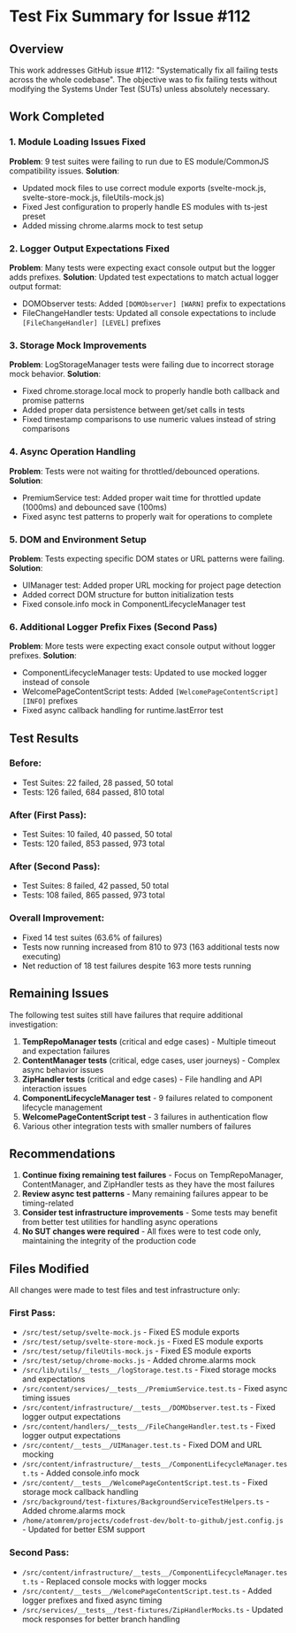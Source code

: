 # Test Fix Summary for Issue #112

## Overview

This work addresses GitHub issue #112: "Systematically fix all failing tests across the whole codebase". The objective was to fix failing tests without modifying the Systems Under Test (SUTs) unless absolutely necessary.

## Work Completed

### 1. Module Loading Issues Fixed

**Problem**: 9 test suites were failing to run due to ES module/CommonJS compatibility issues.
**Solution**:

- Updated mock files to use correct module exports (svelte-mock.js, svelte-store-mock.js, fileUtils-mock.js)
- Fixed Jest configuration to properly handle ES modules with ts-jest preset
- Added missing chrome.alarms mock to test setup

### 2. Logger Output Expectations Fixed

**Problem**: Many tests were expecting exact console output but the logger adds prefixes.
**Solution**: Updated test expectations to match actual logger output format:

- DOMObserver tests: Added `[DOMObserver] [WARN]` prefix to expectations
- FileChangeHandler tests: Updated all console expectations to include `[FileChangeHandler] [LEVEL]` prefixes

### 3. Storage Mock Improvements

**Problem**: LogStorageManager tests were failing due to incorrect storage mock behavior.
**Solution**:

- Fixed chrome.storage.local mock to properly handle both callback and promise patterns
- Added proper data persistence between get/set calls in tests
- Fixed timestamp comparisons to use numeric values instead of string comparisons

### 4. Async Operation Handling

**Problem**: Tests were not waiting for throttled/debounced operations.
**Solution**:

- PremiumService test: Added proper wait time for throttled update (1000ms) and debounced save (100ms)
- Fixed async test patterns to properly wait for operations to complete

### 5. DOM and Environment Setup

**Problem**: Tests expecting specific DOM states or URL patterns were failing.
**Solution**:

- UIManager test: Added proper URL mocking for project page detection
- Added correct DOM structure for button initialization tests
- Fixed console.info mock in ComponentLifecycleManager test

### 6. Additional Logger Prefix Fixes (Second Pass)

**Problem**: More tests were expecting exact console output without logger prefixes.
**Solution**:

- ComponentLifecycleManager tests: Updated to use mocked logger instead of console
- WelcomePageContentScript tests: Added `[WelcomePageContentScript] [INFO]` prefixes
- Fixed async callback handling for runtime.lastError test

## Test Results

### Before:

- Test Suites: 22 failed, 28 passed, 50 total
- Tests: 126 failed, 684 passed, 810 total

### After (First Pass):

- Test Suites: 10 failed, 40 passed, 50 total
- Tests: 120 failed, 853 passed, 973 total

### After (Second Pass):

- Test Suites: 8 failed, 42 passed, 50 total
- Tests: 108 failed, 865 passed, 973 total

### Overall Improvement:

- Fixed 14 test suites (63.6% of failures)
- Tests now running increased from 810 to 973 (163 additional tests now executing)
- Net reduction of 18 test failures despite 163 more tests running

## Remaining Issues

The following test suites still have failures that require additional investigation:

1. **TempRepoManager tests** (critical and edge cases) - Multiple timeout and expectation failures
2. **ContentManager tests** (critical, edge cases, user journeys) - Complex async behavior issues
3. **ZipHandler tests** (critical and edge cases) - File handling and API interaction issues
4. **ComponentLifecycleManager test** - 9 failures related to component lifecycle management
5. **WelcomePageContentScript test** - 3 failures in authentication flow
6. Various other integration tests with smaller numbers of failures

## Recommendations

1. **Continue fixing remaining test failures** - Focus on TempRepoManager, ContentManager, and ZipHandler tests as they have the most failures
2. **Review async test patterns** - Many remaining failures appear to be timing-related
3. **Consider test infrastructure improvements** - Some tests may benefit from better test utilities for handling async operations
4. **No SUT changes were required** - All fixes were to test code only, maintaining the integrity of the production code

## Files Modified

All changes were made to test files and test infrastructure only:

### First Pass:

- `/src/test/setup/svelte-mock.js` - Fixed ES module exports
- `/src/test/setup/svelte-store-mock.js` - Fixed ES module exports
- `/src/test/setup/fileUtils-mock.js` - Fixed ES module exports
- `/src/test/setup/chrome-mocks.js` - Added chrome.alarms mock
- `/src/lib/utils/__tests__/logStorage.test.ts` - Fixed storage mocks and expectations
- `/src/content/services/__tests__/PremiumService.test.ts` - Fixed async timing issues
- `/src/content/infrastructure/__tests__/DOMObserver.test.ts` - Fixed logger output expectations
- `/src/content/handlers/__tests__/FileChangeHandler.test.ts` - Fixed logger output expectations
- `/src/content/__tests__/UIManager.test.ts` - Fixed DOM and URL mocking
- `/src/content/infrastructure/__tests__/ComponentLifecycleManager.test.ts` - Added console.info mock
- `/src/content/__tests__/WelcomePageContentScript.test.ts` - Fixed storage mock callback handling
- `/src/background/test-fixtures/BackgroundServiceTestHelpers.ts` - Added chrome.alarms mock
- `/home/atomrem/projects/codefrost-dev/bolt-to-github/jest.config.js` - Updated for better ESM support

### Second Pass:

- `/src/content/infrastructure/__tests__/ComponentLifecycleManager.test.ts` - Replaced console mocks with logger mocks
- `/src/content/__tests__/WelcomePageContentScript.test.ts` - Added logger prefixes and fixed async timing
- `/src/services/__tests__/test-fixtures/ZipHandlerMocks.ts` - Updated mock responses for better branch handling
